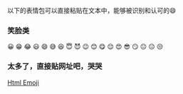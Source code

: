 以下的表情包可以直接粘贴在文本中，能够被识别和认可的😄

### 笑脸类
😀 😁 😂 😃 😄 😅 😆 😇 😈 😉 😊 😋 😌 😍 😎 😏 😐 😑
 😒

### 太多了，直接贴网址吧，哭哭

[Html Emoji](https://www.runoob.com/charsets/ref-emoji.html)
